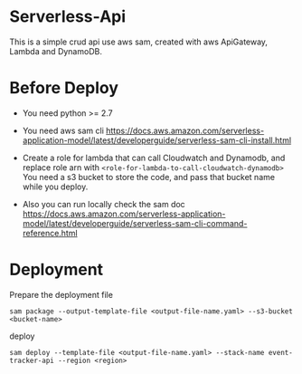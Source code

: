 # Serverless-Api

This is a simple crud api use aws sam, created with aws ApiGateway, Lambda and DynamoDB.

# Before Deploy
- You need python >= 2.7
- You need aws sam cli https://docs.aws.amazon.com/serverless-application-model/latest/developerguide/serverless-sam-cli-install.html

- Create a role for lambda that can call Cloudwatch and Dynamodb, and replace role arn with `<role-for-lambda-to-call-cloudwatch-dynamodb>`
You need a s3 bucket to store the code, and pass that bucket name while you deploy.

- Also you can run locally check the sam doc https://docs.aws.amazon.com/serverless-application-model/latest/developerguide/serverless-sam-cli-command-reference.html

# Deployment
Prepare the deployment file

    sam package --output-template-file <output-file-name.yaml> --s3-bucket <bucket-name>

deploy

    sam deploy --template-file <output-file-name.yaml> --stack-name event-tracker-api --region <region>